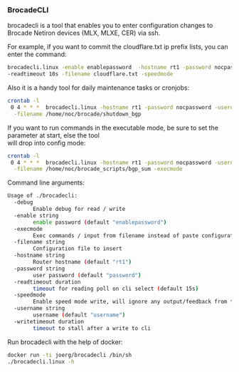 ### BrocadeCLI

brocadecli is a tool that enables you to enter configuration changes to Brocade Netiron devices (MLX, MLXE, CER) via ssh.

For example, if you want to commit the cloudflare.txt ip prefix lists, you can enter the command:

```bash 
brocadecli.linux -enable enablepassword  -hostname rt1 -password nocpassword -username noc \
-readtimeout 10s -filename cloudflare.txt -speedmode
```

Also it is a handy tool for daily maintenance tasks or cronjobs:

```bash
crontab -l
 0 4 * * *  brocadecli.linux -hostname rt1 -password nocpassword -username noc -enable enablepassword\
  -filename /home/noc/brocade/shutdown_bgp
```

If you want to run commands in the executable mode, be sure to set the parameter at start, else the tool\
 will drop into config mode:
 
 
```bash
crontab -l
 0 4 * * *  brocadecli.linux -hostname rt1 -password nocpassword -username noc -enable enablepassword\
  -filename /home/noc/brocade_scripts/bgp_sum -execmode 
```

Command line arguments:

```bash
Usage of ./brocadecli:
  -debug
    	Enable debug for read / write
  -enable string
    	enable password (default "enablepassword")
  -execmode
    	Exec commands / input from filename instead of paste configuration
  -filename string
    	Configuration file to insert
  -hostname string
    	Router hostname (default "rt1")
  -password string
    	user password (default "password")
  -readtimeout duration
    	timeout for reading poll on cli select (default 15s)
  -speedmode
    	Enable speed mode write, will ignore any output/feedback from the cli while writing
  -username string
    	username (default "username")
  -writetimeout duration
    	timeout to stall after a write to cli
```

Run brocadecli with the help of docker:
```bash
docker run -ti joerg/brocadecli /bin/sh
./brocadecli.linux -h
```